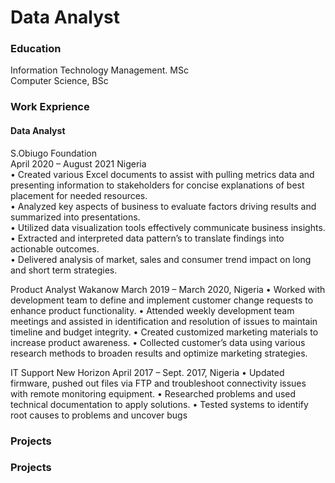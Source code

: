 # Data Analyst

### Education
Information Technology Management. MSc <br>
Computer Science, BSc <br>

### Work Exprience
#### Data Analyst
S.Obiugo Foundation <br>
April 2020 – August 2021  Nigeria <br>
• Created various Excel documents to assist with pulling metrics data
and presenting information to stakeholders for concise explanations
of best placement for needed resources.<br>
• Analyzed key aspects of business to evaluate factors driving results
and summarized into presentations.<br>
• Utilized data visualization tools effectively communicate business
insights.<br>
• Extracted and interpreted data pattern’s to translate findings into
actionable outcomes.<br>
• Delivered analysis of market, sales and consumer trend impact on
long and short term strategies.<br>


Product Analyst
Wakanow
March 2019 – March 2020, Nigeria
• Worked with development team to define and implement customer
change requests to enhance product functionality.
• Attended weekly development team meetings and assisted in
identification and resolution of issues to maintain timeline and
budget integrity.
• Created customized marketing materials to increase product
awareness.
• Collected customer’s data using various research methods to broaden
results and optimize marketing strategies.


IT Support
New Horizon
April 2017 – Sept. 2017, Nigeria
• Updated firmware, pushed out files via FTP and troubleshoot
connectivity issues with remote monitoring equipment.
• Researched problems and used technical documentation to apply
solutions.
• Tested systems to identify root causes to problems and uncover bugs

### Projects

### Projects
